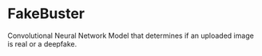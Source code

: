 # FakeBuster
Convolutional Neural Network Model that determines if an uploaded image is real or a deepfake.
